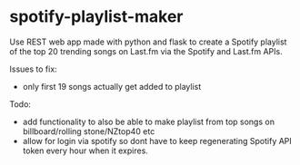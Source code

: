 # spotify-playlist-maker

Use REST web app made with python and flask to create a Spotify playlist of the top 20 trending songs on Last.fm via the Spotify and Last.fm APIs. 

Issues to fix: 
- only first 19 songs actually get added to playlist

Todo: 
- add functionality to also be able to make playlist from top songs on billboard/rolling stone/NZtop40 etc
- allow for login via spotify so dont have to keep regenerating Spotify API token every hour when it expires. 
